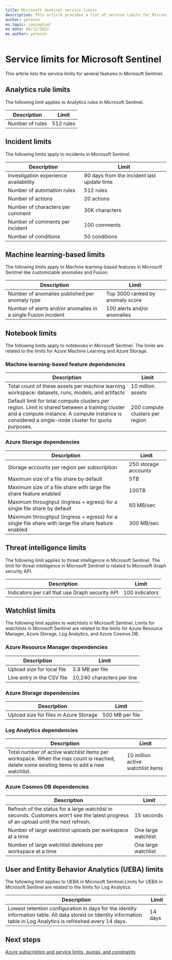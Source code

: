 ```yaml
---
title: Microsoft Sentinel service limits
description: This article provides a list of service limits for Microsoft Sentinel.
author: yelevin
ms.topic: conceptual
ms.date: 04/12/2022
ms.author: yelevin
---
```


# Service limits for Microsoft Sentinel

This article lists the service limits for several features in Microsoft Sentinel.

## Analytics rule limits

The following limit applies to Analytics rules in Microsoft Sentinel.

|Description |Limit  |
|---------|---------|
|Number of rules     | 512 rules       |

## Incident limits

The following limits apply to incidents in Microsoft Sentinel.

|Description  |Limit  |
|---------|---------|
|Investigation experience availablility     | 90 days from the incident last update time       |
|Number of automation rules     | 512  rules      |
|Number of actions    | 20  actions    |
|Number of characters per comment   | 30K characters  |
|Number of comments per incident   | 100  comments  |
|Number of conditions    | 50 conditions   |

## Machine learning-based limits

The following limits apply to Machine learning-based features in Microsoft Sentinel like customizable anomalies and Fusion.

| Description                                                         | Limit                                           |
|---------------------------------------------------------------|-------------------------------------------------|
| Number of anomalies published per anomaly type                | Top 3000 ranked by anomaly score                |
| Number of alerts and/or anomalies in a single Fusion incident | 100 alerts and/or anomalies |

## Notebook limits

The following limits apply to notebooks in Microsoft Sentinel. The limits are related to the limits for Azure Machine Learning and Azure Storage.

### Machine learning-based feature dependencies
|Description|Limit |
|-------|-------|
| Total count of these assets per machine learning workspace: datasets, runs, models, and artifacts |10 million assets |
| Default limit for total compute clusters per region. Limit is shared between a training cluster and a compute instance. A compute instance is considered a single-node cluster for quota purposes. | 200 compute clusters per region|

### Azure Storage dependencies

|Description|Limit|
|---|---|
|Storage accounts per region per subscription|250 storage accounts|
|Maximum size of a file share by default|5TB|
|Maximum size of a file share with large file share feature enabled|100TB|
|Maximum throughput (ingress + egress) for a single file share by default|60 MB/sec|
|Maximum throughput (ingress + egress) for a single file share  with large file share feature enabled|300 MB/sec|

## Threat intelligence limits

The following limit applies to threat intelligence in Microsoft Sentinel. The limit for threat intelligence in Microsoft Sentinel is related to Microsoft Graph security API.

|Description                   | Limit        |
-------------------------|--------------------|
| Indicators per call that use Graph security API | 100 indicators |

## Watchlist limits

The following limit applies to watchlists in Microsoft Sentinel.
Limits for watchlists in Microsoft Sentinel are related to the limits for Azure Resource Manager, Azure Storage, Log Analytics, and Azure Cosmos DB.

### Azure Resource Manager dependencies
| Description                   | Limit        |
|-------------------------|--------------------|
|Upload size for local file| 3.8 MB per file |
|Line entry in the CSV file |10,240 characters per line|

### Azure Storage dependencies
| Description                   | Limit        |
|-------------------------|--------------------|
|Upload size for files in Azure Storage |500 MB per file|

### Log Analytics dependencies

| Description                   | Limit        |
|-------------------------|--------------------|
|Total number of active watchlist items per workspace. When the max count is reached, delete some existing items to add a new watchlist.|10 million active watchlist items|

### Azure Cosmos DB dependencies

| Description                   | Limit        |
|-------------------------|--------------------|
|Refresh of the status for a large watchlist in seconds. Customers won't see the latest progress of an upload until the next refresh.|15 seconds|
|Number of large watchlist uploads per workspace at a time|One large watchlist|
|Number of large watchlist deletions per workspace at a time|One large watchlist|

## User and Entity Behavior Analytics (UEBA) limits

The following limit applies to UEBA in Microsoft Sentinel.Limits for UEBA in Microsoft Sentinel are related to the limits for Log Analytics.

|Description   |Limit |
|---------|---------|
|Lowest retention configuration in days for the identity information table. All data stored on Identity information table in Log Analytics is refreshed every 14 days. | 14 days  |

## Next steps

[Azure subscription and service limits, quotas, and constraints](../azure-resource-manager/management/azure-subscription-service-limits.md)